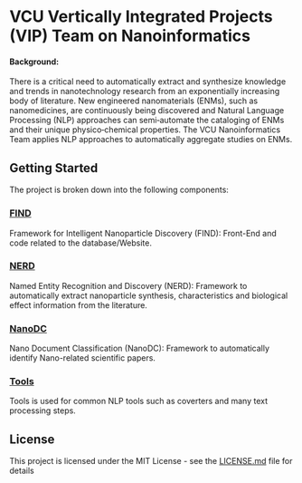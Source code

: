 # VCU Vertically Integrated Projects (VIP) Team on Nanoinformatics 

#### Background: 

There is a critical need to automatically extract and synthesize knowledge and trends in nanotechnology research from an exponentially increasing body of literature. New engineered nanomaterials (ENMs), such as nanomedicines, are continuously being discovered and Natural Language Processing (NLP) approaches can semi‐automate the cataloging of ENMs and their unique physico‐chemical properties. The VCU Nanoinformatics Team applies NLP approaches to automatically aggregate studies on ENMs.

## Getting Started

The project is broken down into the following components:

### [FIND](https://github.com/bmcinnes/VCU-VIP-Nanoinformatics/tree/master/FIND) 

Framework for Intelligent Nanoparticle Discovery (FIND): Front-End and code related to the database/Website. 

### [NERD](https://github.com/bmcinnes/VCU-VIP-Nanoinformatics/tree/master/NERD) 

Named Entity Recognition and Discovery (NERD): Framework to automatically extract nanoparticle synthesis, characteristics and biological effect information from the literature. 

### [NanoDC](https://github.com/bmcinnes/VCU-VIP-Nanoinformatics/tree/master/NanoDC)

Nano Document Classification (NanoDC): Framework to automatically identify Nano-related scientific papers.

### [Tools](https://github.com/bmcinnes/VCU-VIP-Nanoinformatics/tree/master/Tools)

Tools is used for common NLP tools such as coverters and many text processing steps.

## License

This project is licensed under the MIT License - see the [LICENSE.md](LICENSE.md) file for details

